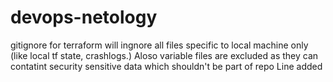 # devops-netology
gitignore for terraform will ingnore all files specific to local machine only (like local tf state, crashlogs.) Aloso variable files are excluded as they can contatint security sensitive data which shouldn't be part of repo
Line added